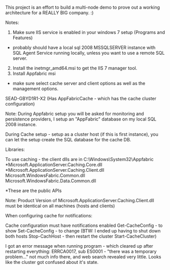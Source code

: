 This project is an effort to build a multi-node demo to prove out a working architecture for a REALLY BIG company.  :)

Notes:
1. Make sure IIS service is enabled in your windows 7 setup (Programs and Features)
 - probably should have a local sql 2008 MSSQLSERVER instance with SQL Agent Service running
   locally, unless you want to use a remote SQL server.
2. Install the inetmgr_amd64.msi to get the IIS 7 manager tool.
3. Install Appfabric msi
- make sure select cache server and client options as well as the management options.

SEAD-GBYD1R1-X2 (Has AppFabricCache - which has the cache cluster configuration)

Note:
During Appfabric setup you will be asked for monitoring and persistence providers,
I setup an "AppFabric" database on my local SQL 2008 instance.

During Cache setup - setup as a cluster host (if this is first instance), you can
let the setup create the SQL database for the cache DB.

Libraries:

To use caching - the client dlls are in C:\Windows\System32\Appfabric
*Microsoft.ApplicationServer.Caching.Core.dll
*Microsoft.ApplicationServer.Caching.Client.dll
Microsoft.WindowsFabric.Common.dll
Microsoft.WindowsFabric.Data.Common.dll

*These are the public APIs

Note: Product Version of Microsoft.ApplicationServer.Caching.Client.dll
 must be identical on all machines (hosts and clients)


When configuring cache for notifications:

Cache configuration must have notifications enabled
Get-CacheConfig - to show
Set-CacheConfig - to change
(BTW: I ended up having to shut down both hosts Stop-CachHost - then restart the cluster
Start-CacheCluster)

I got an error message when running program - which cleared up after restarting everything:
ERRCA0017, sub ES0001 - "there was a temporary problem..." not much info there, and web search
revealed very little. Looks like the cluster got confused about it's state.












